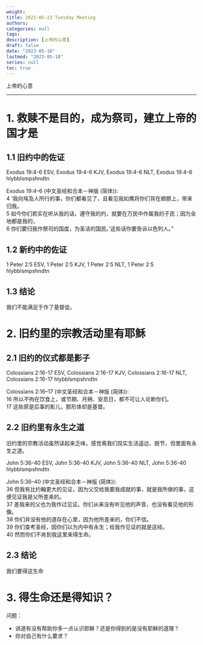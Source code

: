 ```yaml
---
weight: 
title: 2023-05-23 Tuesday Meeting
authors:
categories: null
tags:
description: [上帝的心意]
draft: false
date: "2023-05-18"
lastmod: "2023-05-18"
series: null
toc: true
---
```


上帝的心意
<!--more-->
---


# 1. 救赎不是目的，成为祭司，建立上帝的国才是

## 1.1 旧约中的佐证

Exodus 19:4-6 ESV, Exodus 19:4-6 KJV, Exodus 19:4-6 NLT, Exodus 19:4-6 hlybblsmpshndtn

Exodus 19:4–6 (中文圣经和合本－神版 (简体)): 
<br>4 ‘我向埃及人所行的事，你们都看见了，且看见我如鹰将你们背在翅膀上，带来归我。 
<br>5 如今你们若实在听从我的话，遵守我的约，就要在万民中作属我的子民；因为全地都是我的， 
<br>6 你们要归我作祭司的国度，为圣洁的国民。’这些话你要告诉以色列人。”

## 1.2 新约中的佐证
1 Peter 2:5 ESV, 1 Peter 2:5 KJV, 1 Peter 2:5 NLT, 1 Peter 2:5 hlybblsmpshndtn

## 1.3 结论
我们不能满足于作了基督徒。


# 2. 旧约里的宗教活动里有耶稣

## 2.1 旧约的仪式都是影子  
Colossians 2:16-17 ESV, Colossians 2:16-17 KJV, Colossians 2:16-17 NLT, Colossians 2:16-17 hlybblsmpshndtn

Colossians 2:16–17 (中文圣经和合本－神版 (简体)): 
<br>16 所以不拘在饮食上，或节期、月朔、安息日，都不可让人论断你们。 
<br>17 这些原是后事的影儿，那形体却是基督。

## 2.2 旧约里有永生之道

旧约里的宗教活动虽然读起来乏味，感觉离我们现实生活遥远、脱节，但里面有永生之道。  

John 5:36-40 ESV, John 5:36-40 KJV, John 5:36-40 NLT, John 5:36-40 hlybblsmpshndtn

John 5:36–40 (中文圣经和合本－神版 (简体)): 
<br>36 但我有比约翰更大的见证，因为父交给我要我成就的事，就是我所做的事，这便见证我是父所差来的。 
<br>37 差我来的父也为我作过见证。你们从来没有听见他的声音，也没有看见他的形像。 
<br>38 你们并没有他的道存在心里，因为他所差来的，你们不信。 
<br>39 你们查考圣经，因你们以为内中有永生；给我作见证的就是这经。 
<br>40 然而你们不肯到我这里来得生命。

## 2.3 结论
我们要得这生命

# 3. 得生命还是得知识？
问题：  
<ul>
<li>讲道有没有帮助你多一点认识耶稣？还是你得到的是没有耶稣的道理？</li>
<li>你对自己有什么要求？</li>
</ul>

